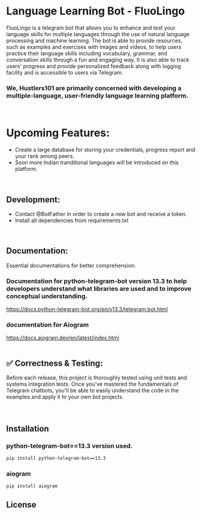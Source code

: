 # Language Learning Bot - FluoLingo
FluoLingo is a telegram bot that allows you to enhance and test your language skills for multiple languages through the use of natural language processing and machine learning. The bot is able to provide resources, such as examples and exercises with images and videos, to help users practice their language skills including vocabulary, grammar, and conversation skills through a fun and engaging way. It is also able to track users' progress and provide personalized feedback along with logging facility and is accessible to users via Telegram.</br>

### We, Hustlers101 are primarily concerned with developing a multiple-language, user-friendly language learning platform.</br>
</br>

# Upcoming Features:
* Create a large database for storing your credentials, progress report and your rank among peers.</br>
* Soon more Indian tranditional languages will be introduced on this platform.</br>
</br>
 
## Development:
* Contact @BotFather in order to create a new bot and receive a token.</br>
* Install  all dependencies from requirements.txt</br>
</br>

## Documentation:
Essential documentations for better comprehension.<br>

### Documentation for python-telegram-bot version 13.3 to help developers understand what libraries are used and to improve conceptual understanding.</br>
https://docs.python-telegram-bot.org/en/v13.3/telegram.bot.html
</br>

### documentation for Aiogram

https://docs.aiogram.dev/en/latest/index.html
</br>
</br>
## ✅ Correctness & Testing:
Before each release, this project is thoroughly tested using unit tests and systems integration tests. Once you've mastered the fundamentals of Telegram chatbots, you'll be able to easily understand the code in the examples and apply it to your own bot projects.</br>
</br>
</br>
## Installation

### python-telegram-bot==13.3 version used.</br>
```bash
pip install python-telegram-bot==13.3
```
### aiogram 
```bash
pip install aiogram
```

 
 
## License





